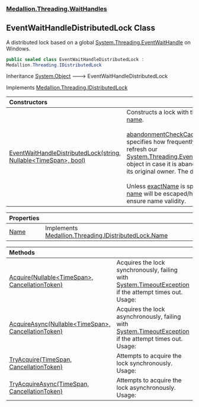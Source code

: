 ### [Medallion.Threading.WaitHandles](0cv6wmZCIva5FK3cOR8t5g.md 'Medallion.Threading.WaitHandles')

## EventWaitHandleDistributedLock Class

A distributed lock based on a global [System.Threading.EventWaitHandle](https://docs.microsoft.com/en-us/dotnet/api/System.Threading.EventWaitHandle 'System.Threading.EventWaitHandle') on Windows.

```csharp
public sealed class EventWaitHandleDistributedLock :
Medallion.Threading.IDistributedLock
```

Inheritance [System.Object](https://docs.microsoft.com/en-us/dotnet/api/System.Object 'System.Object') &#129106; EventWaitHandleDistributedLock

Implements [Medallion.Threading.IDistributedLock](https://docs.microsoft.com/en-us/dotnet/api/Medallion.Threading.IDistributedLock 'Medallion.Threading.IDistributedLock')

| Constructors | |
| :--- | :--- |
| [EventWaitHandleDistributedLock(string, Nullable&lt;TimeSpan&gt;, bool)](2Tva732RJcbYY7yOGc2Dtg.md 'Medallion.Threading.WaitHandles.EventWaitHandleDistributedLock.EventWaitHandleDistributedLock(string, System.Nullable<System.TimeSpan>, bool)') | Constructs a lock with the given [name](2Tva732RJcbYY7yOGc2Dtg.md#Medallion.Threading.WaitHandles.EventWaitHandleDistributedLock.EventWaitHandleDistributedLock(string,System.Nullable_System.TimeSpan_,bool).name 'Medallion.Threading.WaitHandles.EventWaitHandleDistributedLock.EventWaitHandleDistributedLock(string, System.Nullable<System.TimeSpan>, bool).name').<br/><br/>[abandonmentCheckCadence](2Tva732RJcbYY7yOGc2Dtg.md#Medallion.Threading.WaitHandles.EventWaitHandleDistributedLock.EventWaitHandleDistributedLock(string,System.Nullable_System.TimeSpan_,bool).abandonmentCheckCadence 'Medallion.Threading.WaitHandles.EventWaitHandleDistributedLock.EventWaitHandleDistributedLock(string, System.Nullable<System.TimeSpan>, bool).abandonmentCheckCadence') specifies how frequently we refresh our [System.Threading.EventWaitHandle](https://docs.microsoft.com/en-us/dotnet/api/System.Threading.EventWaitHandle 'System.Threading.EventWaitHandle') object in case it is abandoned by<br/>its original owner. The default is 2s.<br/><br/>Unless [exactName](2Tva732RJcbYY7yOGc2Dtg.md#Medallion.Threading.WaitHandles.EventWaitHandleDistributedLock.EventWaitHandleDistributedLock(string,System.Nullable_System.TimeSpan_,bool).exactName 'Medallion.Threading.WaitHandles.EventWaitHandleDistributedLock.EventWaitHandleDistributedLock(string, System.Nullable<System.TimeSpan>, bool).exactName') is specified, [name](2Tva732RJcbYY7yOGc2Dtg.md#Medallion.Threading.WaitHandles.EventWaitHandleDistributedLock.EventWaitHandleDistributedLock(string,System.Nullable_System.TimeSpan_,bool).name 'Medallion.Threading.WaitHandles.EventWaitHandleDistributedLock.EventWaitHandleDistributedLock(string, System.Nullable<System.TimeSpan>, bool).name') will be escaped/hashed to ensure name validity. |

| Properties | |
| :--- | :--- |
| [Name](0dCx0_H_hZmWHCpWnBDJvg.md 'Medallion.Threading.WaitHandles.EventWaitHandleDistributedLock.Name') | Implements [Medallion.Threading.IDistributedLock.Name](https://docs.microsoft.com/en-us/dotnet/api/Medallion.Threading.IDistributedLock.Name 'Medallion.Threading.IDistributedLock.Name') |

| Methods | |
| :--- | :--- |
| [Acquire(Nullable&lt;TimeSpan&gt;, CancellationToken)](csc50wjfYFMfhVMh9f0p5g.md 'Medallion.Threading.WaitHandles.EventWaitHandleDistributedLock.Acquire(System.Nullable<System.TimeSpan>, System.Threading.CancellationToken)') | Acquires the lock synchronously, failing with [System.TimeoutException](https://docs.microsoft.com/en-us/dotnet/api/System.TimeoutException 'System.TimeoutException') if the attempt times out. Usage: |
| [AcquireAsync(Nullable&lt;TimeSpan&gt;, CancellationToken)](Q_XRVgkI_77ehHSwgz3+6g.md 'Medallion.Threading.WaitHandles.EventWaitHandleDistributedLock.AcquireAsync(System.Nullable<System.TimeSpan>, System.Threading.CancellationToken)') | Acquires the lock asynchronously, failing with [System.TimeoutException](https://docs.microsoft.com/en-us/dotnet/api/System.TimeoutException 'System.TimeoutException') if the attempt times out. Usage: |
| [TryAcquire(TimeSpan, CancellationToken)](uJMovE7EIAyUhcQlWkoiMg.md 'Medallion.Threading.WaitHandles.EventWaitHandleDistributedLock.TryAcquire(System.TimeSpan, System.Threading.CancellationToken)') | Attempts to acquire the lock synchronously. Usage: |
| [TryAcquireAsync(TimeSpan, CancellationToken)](bF7Wpky_IL0puVDTMR7U2w.md 'Medallion.Threading.WaitHandles.EventWaitHandleDistributedLock.TryAcquireAsync(System.TimeSpan, System.Threading.CancellationToken)') | Attempts to acquire the lock asynchronously. Usage: |
